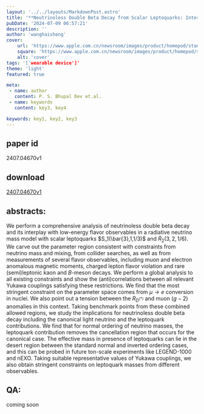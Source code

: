 ```yaml
---
layout: '../../layouts/MarkdownPost.astro'
title: '**Neutrinoless Double Beta Decay from Scalar Leptoquarks: Interplay with Neutrino Mass and Flavor Physics**'
pubDate: '2024-07-09 06:57:21'
description: ''
author: 'wanghaisheng'
cover:
    url: 'https://www.apple.com.cn/newsroom/images/product/homepod/standard/Apple-HomePod-hero-230118_big.jpg.large_2x.jpg'
    square: 'https://www.apple.com.cn/newsroom/images/product/homepod/standard/Apple-HomePod-hero-230118_big.jpg.large_2x.jpg'
    alt: 'cover'
tags: '['wearable device']' 
theme: 'light'
featured: true

meta:
 - name: author
   content: P. S. Bhupal Dev et.al.
 - name: keywords
   content: key3, key4

keywords: key1, key2, key3
---
```


## paper id
2407.04670v1
## download
[2407.04670v1](http://arxiv.org/abs/2407.04670v1)
## abstracts:
We perform a comprehensive analysis of neutrinoless double beta decay and its interplay with low-energy flavor observables in a radiative neutrino mass model with scalar leptoquarks $S_1(\bar{3},1,1/3)$ and $\widetilde{R}_2(3,2,1/6)$. We carve out the parameter region consistent with constraints from neutrino mass and mixing, from collider searches, as well as from measurements of several flavor observables, including muon and electron anomalous magnetic moments, charged lepton flavor violation and rare (semi)leptonic kaon and $B$-meson decays. We perform a global analysis to all existing constraints and show the (anti)correlations between all relevant Yukawa couplings satisfying these restrictions. We find that the most stringent constraint on the parameter space comes from $\mu \to e$ conversion in nuclei. We also point out a tension between the $R_{D^{(*)}}$ and muon $(g-2)$ anomalies in this context. Taking benchmark points from these combined allowed regions, we study the implications for neutrinoless double beta decay including the canonical light neutrino and the leptoquark contributions. We find that for normal ordering of neutrino masses, the leptoquark contribution removes the cancellation region that occurs for the canonical case. The effective mass in presence of leptoquarks can lie in the desert region between the standard normal and inverted ordering cases, and this can be probed in future ton-scale experiments like LEGEND-1000 and nEXO. Taking suitable representative values of Yukawa couplings, we also obtain stringent constraints on leptoquark masses from different observables.
## QA:
coming soon
